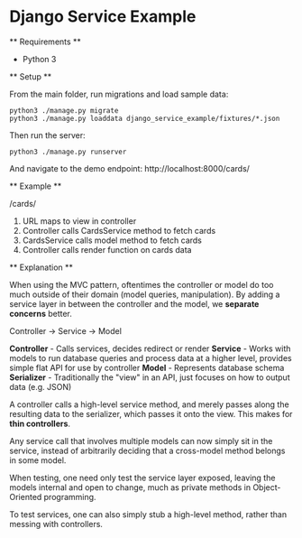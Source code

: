Django Service Example
======================

** Requirements **

* Python 3

** Setup **

From the main folder, run migrations and load sample data:

```
python3 ./manage.py migrate
python3 ./manage.py loaddata django_service_example/fixtures/*.json
```

Then run the server:

```
python3 ./manage.py runserver
```

And navigate to the demo endpoint:
http://localhost:8000/cards/

** Example **

/cards/

1. URL maps to view in controller
2. Controller calls CardsService method to fetch cards
3. CardsService calls model method to fetch cards
4. Controller calls render function on cards data

** Explanation **

When using the MVC pattern, oftentimes the controller or model do too much outside of their domain (model queries, manipulation). By adding a service layer in between the controller and the model, we **separate concerns** better.

Controller → Service → Model

**Controller** - Calls services, decides redirect or render
**Service** - Works with models to run database queries and process data at a higher level, provides simple flat API for use by controller
**Model** - Represents database schema
**Serializer** - Traditionally the "view" in an API, just focuses on how to output data (e.g. JSON)

A controller calls a high-level service method, and merely passes along the resulting data to the serializer, which passes it onto the view. This makes for **thin controllers**.

Any service call that involves multiple models can now simply sit in the service, instead of arbitrarily deciding that a cross-model method belongs in some model.

When testing, one need only test the service layer exposed, leaving the models internal and open to change, much as private methods in Object-Oriented programming.

To test services, one can also simply stub a high-level method, rather than messing with controllers.
